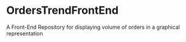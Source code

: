 # OrdersTrendFrontEnd
A Front-End Repository for displaying volume of orders in a graphical representation

